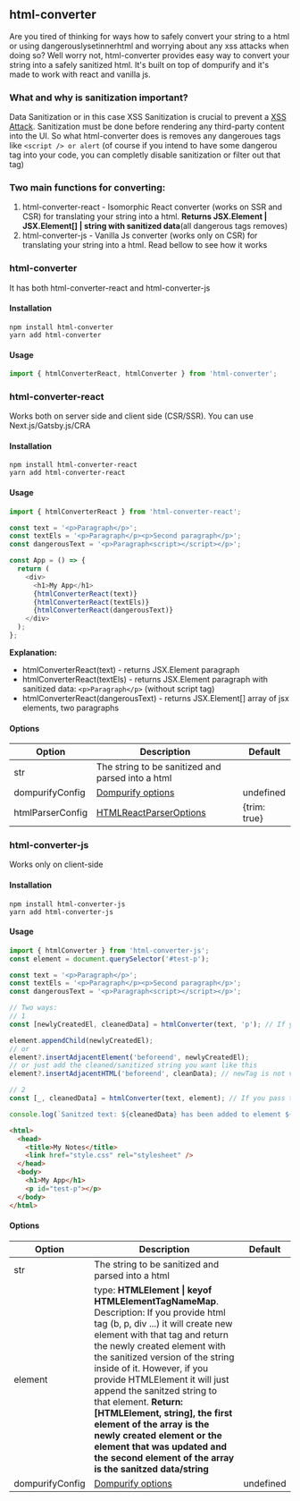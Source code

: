 ## html-converter

Are you tired of thinking for ways how to safely convert your string to a html or using dangerouslysetinnerhtml and worrying about any xss attacks when doing so? Well worry not, html-converter provides easy way to convert your string into a safely sanitized html. It's built on top of dompurify and it's made to work with react and vanilla js.

### What and why is sanitization important?

Data Sanitization or in this case XSS Sanitization is crucial to prevent a [XSS Attack](https://owasp.org/www-community/attacks/xss/). Sanitization must be done before rendering any third-party content into the UI. So what html-converter does is removes any dangeroues tags like `<script /> or alert` (of course if you intend to have some dangerou tag into your code, you can completly disable sanitization or filter out that tag)

### Two main functions for converting:

1. html-converter-react - Isomorphic React converter (works on SSR and CSR) for translating your string into a html. <b>Returns JSX.Element | JSX.Element[] | string with sanitized data</b>(all dangerous tags removes)
2. html-converter-js - Vanilla Js converter (works only on CSR) for translating your string into a html. Read bellow to see how it works

### html-converter

It has both html-converter-react and html-converter-js

#### Installation

```
npm install html-converter
yarn add html-converter
```

#### Usage

```js
import { htmlConverterReact, htmlConverter } from 'html-converter';
```

### html-converter-react

Works both on server side and client side (CSR/SSR). You can use Next.js/Gatsby.js/CRA

#### Installation

```
npm install html-converter-react
yarn add html-converter-react
```

#### Usage

```js
import { htmlConverterReact } from 'html-converter-react';

const text = '<p>Paragraph</p>';
const textEls = '<p>Paragraph</p><p>Second paragraph</p>';
const dangerousText = '<p>Paragraph<script></script></p>';

const App = () => {
  return (
    <div>
      <h1>My App</h1>
      {htmlConverterReact(text)}
      {htmlConverterReact(textEls)}
      {htmlConverterReact(dangerousText)}
    </div>
  );
};
```

**Explanation:**

- htmlConverterReact(text) - returns JSX.Element paragraph
- htmlConverterReact(textEls) - returns JSX.Element paragraph with sanitized data: `<p>Paragraph</p>` (without script tag)
- htmlConverterReact(dangerousText) - returns JSX.Element[] array of jsx elements, two paragraphs

#### Options

| Option           | Description                                                               | Default      |
| ---------------- | ------------------------------------------------------------------------- | ------------ |
| str              | The string to be sanitized and parsed into a html                         |              |
| dompurifyConfig  | [Dompurify options](https://www.npmjs.com/package/dompurify)              | undefined    |
| htmlParserConfig | [HTMLReactParserOptions](https://www.npmjs.com/package/html-react-parser) | {trim: true} |

### html-converter-js

Works only on client-side

#### Installation

```
npm install html-converter-js
yarn add html-converter-js
```

#### Usage

```js
import { htmlConverter } from 'html-converter-js';
const element = document.querySelector('#test-p');

const text = '<p>Paragraph</p>';
const textEls = '<p>Paragraph</p><p>Second paragraph</p>';
const dangerousText = '<p>Paragraph<script></script></p>';

// Two ways:
// 1
const [newlyCreatedEl, cleanedData] = htmlConverter(text, 'p'); // If you provide HTML tag -> it will create the specified element and it will append the sanitized text into that element. Drawback: you have to automatically add it to the element you want

element.appendChild(newlyCreatedEl);
// or
element?.insertAdjacentElement('beforeend', newlyCreatedEl);
// or just add the cleaned/sanitized string you want like this
element?.insertAdjacentHTML('beforeend', cleanData); // newTag is not valid because of jsdom and because im not testing it on an actual browser env

// 2
const [_, cleanedData] = htmlConverter(text, element); // If you pass the element itself it will append the sanitized text using insertAdjacentHTML into that element. The first element of the returned array is the element itself.

console.log(`Sanitzed text: ${cleanedData} has been added to element ${element}`);
```

```html
<html>
  <head>
    <title>My Notes</title>
    <link href="style.css" rel="stylesheet" />
  </head>
  <body>
    <h1>My App</h1>
    <p id="test-p"></p>
  </body>
</html>
```

#### Options

<!-- prettier-ignore -->
| Option           | Description                                                               | Default      |
| ---------------- | ------------------------------------------------------------------------- | ------------ |
| str              | The string to be sanitized and parsed into a html                         |              |
| element  |  type: **HTMLElement \| keyof HTMLElementTagNameMap**. Description: If you provide html tag (b, p, div ...) it will create new element with that tag and return the newly created element with the sanitized version of the string inside of it. However, if you provide HTMLElement it will just append the sanitzed string to that element. **Return: [HTMLElement, string], the first element of the array is the newly created element or the element that was updated and the second element of the array is the sanitzed data/string**  | |
| dompurifyConfig  | [Dompurify options](https://www.npmjs.com/package/dompurify)              | undefined    |
